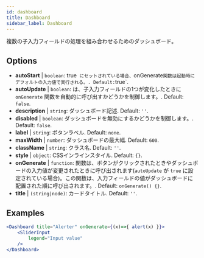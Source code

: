 ```yaml
--- 
id: dashboard 
title: Dashboard
sidebar_label: Dashboard 
---
```


複数の子入力フィールドの処理を組み合わせるためのダッシュボード。

## Options

* __autoStart__ | `boolean`: true` にセットされている場合、`onGenerate` 関数は起動時にデフォルトの入力値で実行される。. Default: `true`.
* __autoUpdate__ | `boolean`: は、子入力フィールドの1つが変化したときに `onGenerate` 関数を自動的に呼び出すかどうかを制御します。. Default: `false`.
* __description__ | `string`: ダッシュボード記述. Default: `''`.
* __disabled__ | `boolean`: ダッシュボードを無効にするかどうかを制御します。. Default: `false`.
* __label__ | `string`: ボタンラベル. Default: `none`.
* __maxWidth__ | `number`: ダッシュボードの最大幅. Default: `600`.
* __className__ | `string`: クラス名. Default: `''`.
* __style__ | `object`: CSSインラインスタイル. Default: `{}`.
* __onGenerate__ | `function`: 関数は、ボタンがクリックされたときやダッシュボードの入力値が変更されたときに呼び出されます(`autoUpdate` が `true` に設定されている場合)。この関数は、入力フィールドの値がダッシュボードに配置された順に呼び出されます。. Default: `onGenerate() {}`.
* __title__ | `(string|node)`: カードタイトル. Default: `''`.


## Examples

```jsx live
<Dashboard title="Alerter" onGenerate={(x)=>{ alert(x) }}>
    <SliderInput
        legend="Input value"
    />
</Dashboard>
```

